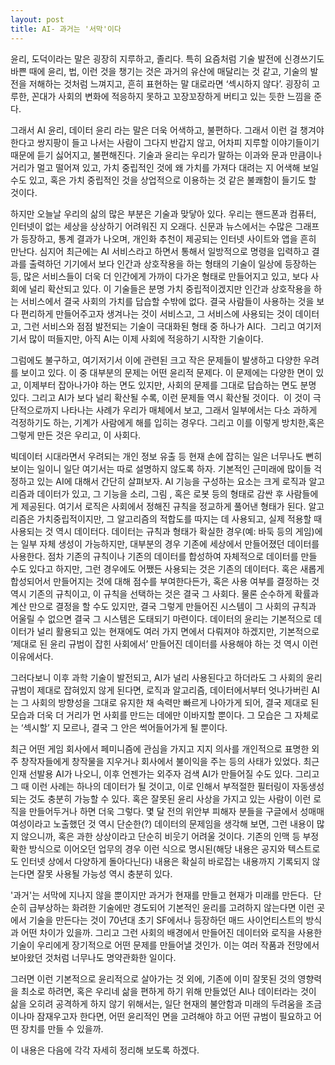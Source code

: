 ```yaml
---
layout: post
title: AI- 과거는 '서막'이다
---
```


윤리, 도덕이라는 말은 굉장히 지루하고, 졸리다. 특히 요즘처럼 기술 발전에 신경쓰기도 바쁜 때에 윤리, 법, 이런 것을 챙기는 것은 과거의 유산에 매달리는 것 같고, 기술의 발전을 저해하는 것처럼 느껴지고, 흔히 표현하는 말 대로라면 ‘섹시하지 않다’. 굉장히 고루한, 꼰대가 사회의 변화에 적응하지 못하고 꼬장꼬장하게 버티고 있는 듯한 느낌을 준다.

그래서 AI 윤리, 데이터 윤리 라는 말은 더욱 어색하고, 불편하다. 그래서 이런 걸 챙겨야 한다고 쌍지팡이 들고 나서는 사람이 그다지 반갑지 않고, 어차피 지루할 이야기들이기 때문에 듣기 싫어지고, 불편해진다. 기술과 윤리는 우리가 말하는 이과와 문과 만큼이나 거리가 멀고 떨어져 있고, 가치 중립적인 것에 왜 가치를 가져다 대려는 지 어색해 보일 수도 있고, 혹은 가치 중립적인 것을 상업적으로 이용하는 것 같은 불쾌함이 들기도 할 것이다.

하지만 오늘날 우리의 삶의 많은 부분은 기술과 맞닿아 있다. 우리는 핸드폰과 컴퓨터, 인터넷이 없는 세상을 상상하기 어려워진 지 오래다. 신문과 뉴스에서는 수많은 그래프가 등장하고, 통계 결과가 나오며, 개인화 추천이 제공되는 인터넷 사이트와 앱을 흔히 만난다. 심지어 최근에는 AI 서비스라고 하면서 통해서 일방적으로 명령을 입력하고 결과를 출력하던 기기에서 보다 인간과 상호작용을 하는 형태의 기술이 일상에 등장하는 등, 많은 서비스들이 더욱 더 인간에게 가까이 다가온 형태로 만들어지고 있고, 보다 사회에 널리 확산되고 있다. 이 기술들은 분명 가치 중립적이겠지만 인간과 상호작용을 하는 서비스에서 결국 사회의 가치를 답습할 수밖에 없다. 결국 사람들이 사용하는 것을 보다 편리하게 만들어주고자 생겨나는 것이 서비스고, 그 서비스에 사용되는 것이 데이터고, 그런 서비스와 점점 발전되는 기술이 극대화된 형태 중 하나가 AI다.  그리고 여기저기서 많이 떠들지만, 아직 AI는 이제 사회에 적응하기 시작한 기술이다.

그럼에도 불구하고, 여기저기서 이에 관련된 크고 작은 문제들이 발생하고 다양한 우려를 보이고 있다. 이 중 대부분의 문제는 어떤 윤리적 문제다. 이 문제에는 다양한 면이 있고, 이제부터 잡아나가야 하는 면도 있지만, 사회의 문제를 그대로 답습하는 면도 분명 있다. 그리고 AI가 보다 널리 확산될 수록, 이런 문제들 역시 확산될 것이다.  이 것이 극단적으로까지 나타나는 사례가 우리가 매체에서 보고, 그래서 일부에서는 다소 과하게 걱정하기도 하는, 기계가 사람에게 해를 입히는 경우다. 그리고 이를 이렇게 방치한,혹은 그렇게 만든 것은 우리고, 이 사회다.

빅데이터 시대라면서 우려되는 개인 정보 유출 등 현재 손에 잡히는 일은 너무나도 뻔히 보이는 일이니 일단 여기서는 따로 설명하지 않도록 하자. 기본적인 근미래에 많이들 걱정하고 있는 AI에 대해서 간단히 살펴보자. AI 기능을 구성하는 요소는 크게 로직과 알고리즘과 데이터가 있고, 그 기능을 소리, 그림 , 혹은 로봇 등의 형태로 감싼 후 사람들에게 제공된다. 여기서 로직은 사회에서 정해진 규칙을 정교하게 풀어낸 형태가 된다. 알고리즘은 가치중립적이지만, 그 알고리즘의 적합도를 따지는 데 사용되고, 실제 적용할 때 사용되는 것 역시 데이터다. 데이터는 규칙과 형태가 확실한 경우(예: 바둑 등의 게임)에는 일부 자체 생성이 가능하지만, 대부분의 경우 기존에 세상에서 만들어졌던 데이터를 사용한다. 점차 기존의 규칙이나 기존의 데이터를 합성하여 자체적으로 데이터를 만들 수도 있다고 하지만, 그런 경우에도 어쨌든 사용되는 것은 기존의 데이터다. 혹은 새롭게 합성되어서 만들어지는 것에 대해 점수를 부여한다든가, 혹은 사용 여부를 결정하는 것 역시 기존의 규칙이고, 이 규칙을 선택하는 것은 결국 그 사회다. 물론 순수하게 확률과 계산 만으로 결정을 할 수도 있지만, 결국 그렇게 만들어진 시스템이 그 사회의 규칙과 어울릴 수 없으면 결국 그 시스템은 도태되기 마련이다. 데이터의 윤리는 기본적으로 데이터가 널리 활용되고 있는 현재에도 여러 가지 면에서 다뤄져야 하겠지만, 기본적으로 ‘제대로 된 윤리 규범이 잡힌 사회에서’ 만들어진 데이터를 사용해야 하는 것 역시 이런 이유에서다.

그러다보니 이후 과학 기술이 발전되고, AI가 널리 사용된다고 하더라도 그 사회의 윤리규범이 제대로 잡혀있지 않게 된다면, 로직과 알고리즘, 데이터에서부터 엇나가버린 AI는 그 사회의 방향성을 그대로 유지한 채 속력만 빠르게 나아가게 되어, 결국 제대로 된 모습과 더욱 더 거리가 먼 사회를 만드는 데에만 이바지할 뿐이다. 그 모습은 그 자체로는 ‘섹시할’ 지 모르나, 결국 그 안은 썩어들어가게 될 뿐이다.

최근 어떤 게임 회사에서 페미니즘에 관심을 가지고 지지 의사를 개인적으로 표명한 외주 창작자들에게 창작물을 지우거나 회사에서 불이익을 주는 등의 사태가 있었다. 최근 인재 선발용 AI가 나오니, 이후 언젠가는 외주자 검색 AI가 만들어질 수도 있다. 그리고 그 때 이런 사례는 하나의 데이터가 될 것이고, 이로 인해서 부적절한 필터링이 자동생성되는 것도 충분히 가능할 수 있다. 혹은 잘못된 윤리 사상을 가지고 있는 사람이 이런 로직을 만들어두거나 하면 더욱 그렇다. 몇 달 전의 위안부 피해자 분들을 구글에서 성매매 여성이라고 노출했던 것 역시 단순한(?) 데이터의 문제임을 생각해 보면, 그런 내용이 많지 않으니까, 혹은 과한 상상이라고 단순히 비웃기 어려울 것이다. 기존의 인맥 등 부정확한 방식으로 이어오던 업무의 경우 이런 식으로 명시된(해당 내용은 공지와 텍스트로도 인터넷 상에서 다양하게 돌아다닌다) 내용은 확실히 바로잡는 내용까지 기록되지 않는다면 잘못 사용될 가능성 역시 충분히 있다.

'과거'는 서막에 지나지 않을 뿐이지만 과거가 현재를 만들고 현재가 미래를 만든다.  단순히 급부상하는 화려한 기술에만 경도되어 기본적인 윤리를 고려하지 않는다면 이런 곳에서 기술을 만든다는 것이 70년대 초기 SF에서나 등장하던 매드 사이언티스트의 방식과 어떤 차이가 있을까. 그리고 그런 사회의 배경에서 만들어진 데이터와 로직을 사용한 기술이 우리에게 장기적으로 어떤 문제를 만들어낼 것인가. 이는 여러 작품과 전망에서 보아왔던 것처럼 너무나도 명약관화한 일이다.  

그러면 이런 기본적으로 윤리적으로 살아가는 것 외에, 기존에 이미 잘못된 것의 영향력을 최소로 하려면, 혹은 우리네 삶을 편하게 하기 위해 만들었던 AI나 데이터라는 것이 삶을 오히려 공격하게 하지 않기 위해서는, 일단 현재의 불안함과 미래의 두려움을 조금이나마 잠재우고자 한다면, 어떤 윤리적인 면을 고려해야 하고 어떤 규범이 필요하고 어떤 장치를 만들 수 있을까.

이 내용은 다음에 각각 자세히 정리해 보도록 하겠다.
